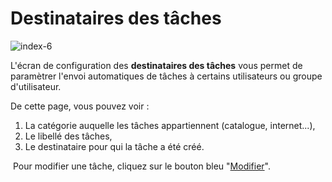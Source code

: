 # Destinataires des tâches


![index-6](images/index-6.jpg)


<p>L'&eacute;cran de configuration des&nbsp;<strong>destinataires des t&acirc;ches</strong> vous permet de param&egrave;trer l'envoi automatiques de t&acirc;ches &agrave; certains utilisateurs ou groupe d'utilisateur.</p>
<p>De cette page, vous pouvez voir :</p>
<ol>
<li>La cat&eacute;gorie auquelle les t&acirc;ches appartiennent (catalogue, internet...),</li>
<li>Le libell&eacute; des t&acirc;ches,</li>
<li>Le destinataire pour qui la t&acirc;che a &eacute;t&eacute; cr&eacute;&eacute;.</li>
</ol>
<p>&nbsp;Pour modifier une t&acirc;che, cliquez sur le bouton bleu "<a href="/app/settings/T%C3%A2ches/todos/changetodo.aspx">Modifier</a>".</p>

